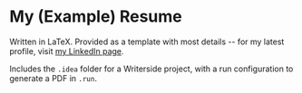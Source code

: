 # My (Example) Resume

Written in LaTeX. Provided as a template with most details -- for my latest profile,
visit [my LinkedIn page](https://linkedin.com/in/sitbon).

Includes the `.idea` folder for a Writerside project, with a run configuration
to generate a PDF in `.run`.
